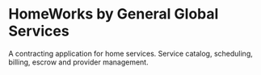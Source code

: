 # HomeWorks by General Global Services

A contracting application for home services. Service catalog, scheduling, billing, escrow and provider management.
